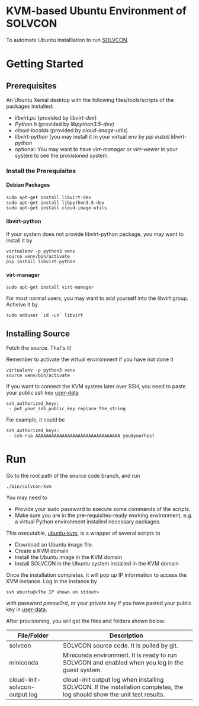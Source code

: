 # KVM-based Ubuntu Environment of SOLVCON
To automate Ubuntu installlation to run [SOLVCON](https://github.com/solvcon/solvcon).

# Getting Started

## Prerequisites
An Ubuntu Xenial desktop with the following files/tools/scripts of the packages installed:
- *libvirt.pc* (provided by *libvirt-dev*)
- *Python.h* (provided by *libpython3.5-dev*)
- *cloud-localds* (provided by *cloud-image-utils*)
- *libvirt-python* (you may install it in your virtual env by *pip install libvirt-python*
- optional: You may want to have *virt-manager* or *virt-viewer* in your system to see the provisioned system.

### Install the Prerequisites
#### Debian Packages

    sudo apt-get install libvirt-dev
    sudo apt-get install libpython3.5-dev
    sudo apt-get install cloud-image-utils

#### libvirt-python

If your system does not provide libvirt-python package, you may want to install it by

    virtualenv -p python3 venv
    source venv/bin/activate
    pip install libvirt-python

#### virt-manager

    sudo apt-get install virt-manager

For most normal users, you may want to add yourself into the libvirt group. Acheive it by

    sudo adduser `id -un` libvirt

## Installing Source

Fetch the source. That's it!

Remember to activate the virtual environment if you have not done it

    virtualenv -p python3 venv
    source venv/bin/activate

If you want to connect the KVM system later over SSH, you need to paste your public ssh key [user-data](https://github.com/solvcon/solvcon/tree/master/contrib/kvm/data/user-data)

    ssh_authorized_keys:
     - put_your_ssh_public_key replace_the_string

For example, it could be

    ssh_authorized_keys:
     - ssh-rsa AAAAAAAAAAAAAAAAAAAAAAAAAAAAAAAA you@yourhost

# Run
Go to the root path of the source code branch, and run

    ./bin/solvcon-kvm

You may need to
- Provide your sudo password to execute some commands of the scripts.
- Make sure you are in the pre-requisites-ready working environment, e.g. a virtual Python environment installed necessary packages.

This executable, [ubuntu-kvm](https://github.com/solvcon/solvcon/tree/master/contrib/ubuntu-kvm), is a wrapper of several scripts to
- Download an Ubuntu image file.
- Create a KVM domain
- Install the Ubuntu image in the KVM domain
- Install SOLVCON in the Ubuntu system installed in the KVM domain

Once the installation completes, it will pop up IP information to access the KVM instance. Log in the instance by

    ssh ubuntu@<The IP shown on stdout>

with password *passw0rd*, or your private key if you have pasted your public key in [user-data](https://github.com/solvcon/solvcon/tree/master/contrib/kvm/data/user-data).

After provisioning, you will get the files and folders shown below:

| File/Folder | Description |
| ----------- | ----------- |
| solvcon | SOLVCON source code. It is pulled by git. |
| miniconda | Miniconda environment. It is ready to run SOLVCON and enabled when you log in the guest system. |
| cloud-init-solvcon-output.log | cloud-init output log when installing SOLVCON. If the installation completes, the log should show the unit test results. |
